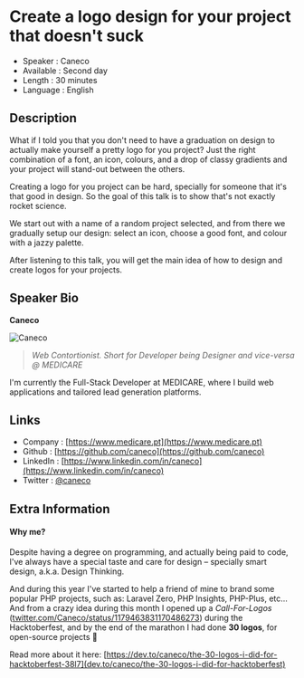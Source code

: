 Create a logo design for your project that doesn't suck
=======================================================

* Speaker   : Caneco
* Available : Second day
* Length    : 30 minutes
* Language  : English

Description
-----------

What if I told you that you don't need to have a graduation on design to actually make yourself a pretty logo for you project?
Just the right combination of a font, an icon, colours, and a drop of classy gradients and your  project will stand-out between the others.

Creating a logo for you project can be hard, specially for someone that it's that good in design. So the goal of this talk is to show that's not exactly rocket science.

We start out with a name of a random project selected, and from there we gradually setup our design: select an icon, choose a good font, and colour with a jazzy palette.

After listening to this talk, you will get the main idea of how to design and create logos for your projects.

Speaker Bio
-----------

**Caneco**

![Caneco](https://avatars0.githubusercontent.com/u/502041?v=4)

> _Web Contortionist. Short for Developer being Designer and vice-versa @ MEDICARE_

I'm currently the Full-Stack Developer at MEDICARE, where I build web applications and tailored lead generation platforms.

Links
-----

* Company : [https://www.medicare.pt](https://www.medicare.pt)
* Github : [https://github.com/caneco](https://github.com/caneco)
* LinkedIn : [https://www.linkedin.com/in/caneco](https://www.linkedin.com/in/caneco)
* Twitter : [@caneco](https://twitter.com/caneco)

Extra Information
-----------------

#### Why me?

Despite having a degree on programming, and actually being paid to code, I've always have a special taste and care for design – specially smart design, a.k.a. Design Thinking.

And during this year I've started to help a friend of mine to brand some popular PHP projects, such as: Laravel Zero, PHP Insights, PHP-Plus, etc… And from a crazy idea during this month I opened up a *Call-For-Logos* ([twitter.com/Caneco/status/1179463831170486273](https://twitter.com/Caneco/status/1179463831170486273)) during the Hacktoberfest, and by the end of the marathon I had done **30 logos**, for open-source projects 🎉

Read more about it here: [https://dev.to/caneco/the-30-logos-i-did-for-hacktoberfest-38l7](dev.to/caneco/the-30-logos-i-did-for-hacktoberfest)
